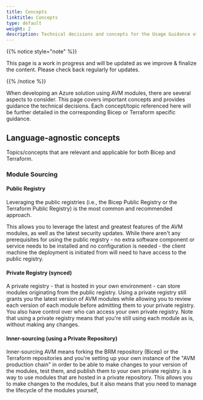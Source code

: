 ```yaml
---
title: Concepts
linktitle: Concepts
type: default
weight: 2
description: Technical decisions and concepts for the Usage Guidance of Azure Verified Modules (AVM)
---
```


{{% notice style="note" %}}

This page is a work in progress and will be updated as we improve & finalize the content. Please check back regularly for updates.

{{% /notice %}}

When developing an Azure solution using AVM modules, there are several aspects to consider. This page covers important concepts and provides guidance the technical decisions. Each concept/topic referenced here will be further detailed in the corresponding Bicep or Terraform specific guidance.

## Language-agnostic concepts

Topics/concepts that are relevant and applicable for both Bicep and Terraform.

### Module Sourcing

#### Public Registry

Leveraging the public registries (i.e., the Bicep Public Registry or the Terraform Public Registry) is the most common and recommended approach.

This allows you to leverage the latest and greatest features of the AVM modules, as well as the latest security updates. While there aren't any prerequisites for using the public registry - no extra software component or service needs to be installed and no configuration is needed - the client machine the deployment is initiated from will need to have access to the public registry.

#### Private Registry (synced)

A private registry - that is hosted in your own environment - can store modules originating from the public registry. Using a private registry still grants you the latest version of AVM modules while allowing you to review each version of each module before admitting them to your private registry. You also have control over who can access your own private registry. Note that using a private registry means that you're still using each module as is, without making any changes.

#### Inner-sourcing (using a Private Repository)

Inner-sourcing AVM means forking the BRM repository (Bicep) or the Terraform repositories and you're setting up your own instance of the "AVM production chain" in order to be able to make changes to your version of the modules, test them, and publish them to your own private registry. is a way to use modules that are hosted in a private repository. This allows you to make changes to the modules, but it also means that you need to manage the lifecycle of the modules yourself,

<!-- ## Bicep-specific concepts

### Orchestration options

To build and deploy an Azure solution (i.e., application/workload/accelerator/etc.) using AVM modules, you need to decide what technique you'd like leverage to orchestrate your deployments. The choice of orchestration method will depend on your specific requirements and the complexity of your deployment.

Generally speaking, there are two main orchestration options:

- Template orchestration - using a **solution template** to reference AVM modules
- Pipeline orchestration - using a **solution workflow** with multiple steps in a CI/CD pipeline to reference AVM modules (one module per step)

#### Template orchestration

Template orchestration references individual AVM modules from a "solution template" ("main" template) while using the capabilities of this template to pass parameters and orchestrate the deployment of each individual module. By default, deployments are run in parallel by the Azure Resource Manager, while accounting for all dependencies defined. When using this approach in a DevOps environment, the deployment CI/CD pipeline only needs a single deployment job.

This is the most common approach and is recommended for most scenarios. It allows you to define your entire solution in a single template, which can be easily versioned and reused. Template orchestration is typically used for mid-size deployments or when you want to deploy a single solution.

Note: in an enterprise environment, template orchestrated deployments should be performed from CI/CD pipelines.

![TemplateOrchestration]({{% siteparam base %}}/images/usage/concepts/templateOrchestration.png?height=300px "Template Orchestration")

##### Advantages of template orchestration

- The deployment of resources in parallel is handled by Azure which means it is generally faster
- Passing information in between resource deployments is handled inside a single deployment
- The pipeline remains relatively simple as most complexity is handled by the resource template

##### Disadvantages of template orchestration

- As per Azure [template limits](https://learn.microsoft.com/en-us/azure/azure-resource-manager/management/azure-subscription-service-limits#template-limits), the compiled (i.e., ARM/JSON) resource template file size may not exceed 4 MB in size. This limitation is more likely to be encountered in a template orchestrated approach, in case of a more complex solution, leveraging many AVM modules. Note: this limitation doesn't apply to Terraform.
- As per Azure [template limits](https://learn.microsoft.com/en-us/azure/azure-resource-manager/management/azure-subscription-service-limits#template-limits), it is not possible to perform more than 800 deployments using a single template. This limitation is more likely to be encountered in a template orchestrated approach, in case of a more complex solution, leveraging many AVM modules. Note: this limitation doesn't apply to Terraform.
- Some application and data layer configurations cannot be done through template orchestration without workarounds, e.g., uploading files, creating Entra ID (AAD) objects, etc.. Note: some of these limitations don't apply to Terraform.
- The deploying context (user or service principal) must have permissions of all resource deployments that are defined in the solution template.

#### Pipeline orchestration

Pipeline orchestration allows you to "solution workflow" that uses platform specific pipeline capabilities (e.g., GitHub workflows, Azure DevOps pipelines) to provision individual modules, where each job deploys one module. By defining dependencies in between jobs you can make sure your resources are deployed in order. Parallelization is achieved by using a pool of pipeline agents (runners) that run the jobs, while accounting for all dependencies defined.

This approach is more complex and is typically used for larger deployments. Pipeline orchestration allows you to define your entire deployment process in a single pipeline, with more granularity and control (approvals and RBAC).

![PipelineOrchestration]({{% siteparam base %}}/images/usage/concepts/pipelineOrchestration.png?height=400px "Pipeline Orchestration")

##### Advantages of pipeline orchestration

- The deployment of an individual resource is very simple
- Most CI/CD systems provide you with a visual representation of the deployment flow
- If a deployment fails, you can re-run it independently
- Splitting your solution workflow into individual jobs makes the solution easier to troubleshoot
- Different deployment jobs can use different principals, resulting in a more granular permission model

##### Disadvantages of pipeline orchestration

- Each deployment needs its own job, and therefore, its own agent. As a consequence, parallel resource deployments require multiple agents.
- Passing information from one deployment to another requires passing information from one agent to another.
- As each agent job has to start up and check out the code first, it generally runs slower than native, template-orchestrated deployments.

Note: pipeline orchestrated deployments are not to be confused with the inner workings of CI/CD pipelines. -->
<!--
---

## DevOps and Workflow

### Automated Testing (pre-flight tests, what-if; post-deployment tests)

### Multi-environment configurations (dev/test/prod)

### Multi-environment governance

### Integrated Security and Code scanning

---

## Technology and Tooling

### Bicep

#### Traditional deployments vs. Deployment Stacks

#### Referencing template specs

In the inner-sourcing scenario, you can leverage Template specs as an alternative to setting up your own private registry. A [Template Spec](https://learn.microsoft.com/en-us/azure/azure-resource-manager/templates/template-specs?tabs=azure-powershell) is an Azure resource with the purpose of storing & referencing Azure Resource Manager (ARM) templates. When publishing Bicep modules as Template Specs, the module is compiled - and the resulting ARM template is uploaded as a Template Spec resource version to a Resource Group of your choice. As Bicep supports the Template-Specs as linked templates, this approach enables you to fully utilize Azure's parallel deployment capabilities. Even though the published resource is an ARM template, you can reference it in you Bicep template as a remote module like it would be native Bicep.

#### Azure Deployment Environments (and integration)

### Terraform

#### Deployment / Service Catalog

#### Terraform Enterprise/Terraform Cloud/Terraform Workspaces -->

